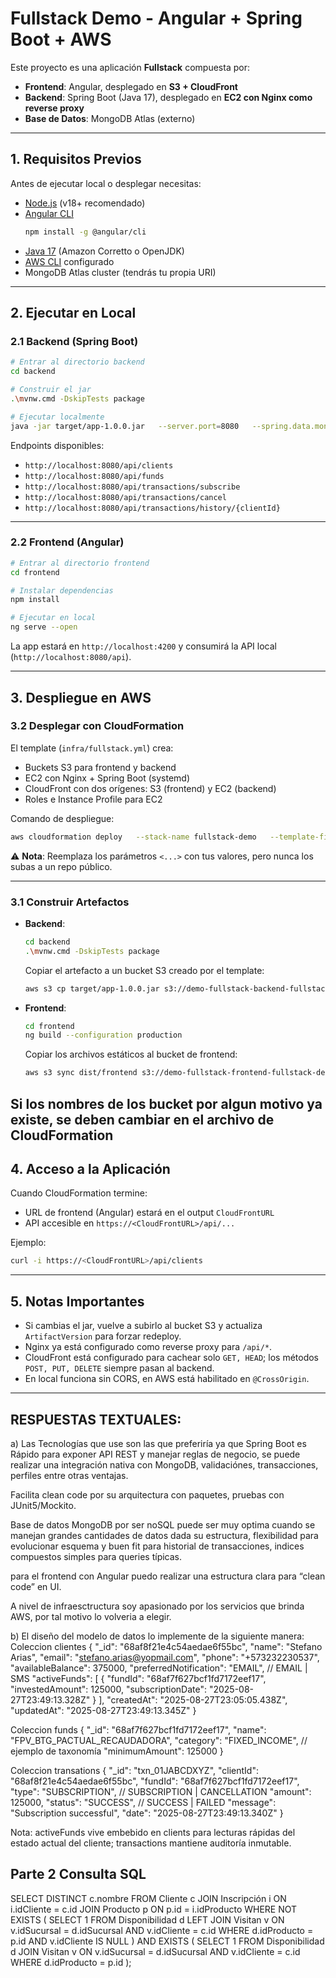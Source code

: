 # Fullstack Demo - Angular + Spring Boot + AWS

Este proyecto es una aplicación **Fullstack** compuesta por:

- **Frontend**: Angular, desplegado en **S3 + CloudFront**
- **Backend**: Spring Boot (Java 17), desplegado en **EC2 con Nginx como reverse proxy**
- **Base de Datos**: MongoDB Atlas (externo)

---

## 1. Requisitos Previos

Antes de ejecutar local o desplegar necesitas:

- [Node.js](https://nodejs.org/) (v18+ recomendado)
- [Angular CLI](https://angular.dev/cli)  
  ```bash
  npm install -g @angular/cli
  ```
- [Java 17](https://adoptium.net/) (Amazon Corretto o OpenJDK)
- [AWS CLI](https://docs.aws.amazon.com/cli/latest/userguide/getting-started-install.html) configurado
- MongoDB Atlas cluster (tendrás tu propia URI)

---

## 2. Ejecutar en Local

### 2.1 Backend (Spring Boot)

```bash
# Entrar al directorio backend
cd backend

# Construir el jar
.\mvnw.cmd -DskipTests package

# Ejecutar localmente
java -jar target/app-1.0.0.jar   --server.port=8080   --spring.data.mongodb.uri="mongodb+srv://<USER>:<PASSWORD>@<CLUSTER>/?retryWrites=true&w=majority"
```

Endpoints disponibles:

- `http://localhost:8080/api/clients`
- `http://localhost:8080/api/funds`
- `http://localhost:8080/api/transactions/subscribe`
- `http://localhost:8080/api/transactions/cancel`
- `http://localhost:8080/api/transactions/history/{clientId}`

---

### 2.2 Frontend (Angular)

```bash
# Entrar al directorio frontend
cd frontend

# Instalar dependencias
npm install

# Ejecutar en local
ng serve --open
```

La app estará en `http://localhost:4200` y consumirá la API local (`http://localhost:8080/api`).

---

## 3. Despliegue en AWS

### 3.2 Desplegar con CloudFormation

El template (`infra/fullstack.yml`) crea:

- Buckets S3 para frontend y backend
- EC2 con Nginx + Spring Boot (systemd)
- CloudFront con dos orígenes: S3 (frontend) y EC2 (backend)
- Roles e Instance Profile para EC2

Comando de despliegue:

```bash
aws cloudformation deploy   --stack-name fullstack-demo   --template-file infra/fullstack.yml   --capabilities CAPABILITY_NAMED_IAM   --parameter-overrides       ProjectName=demo-fullstack       BackendJarS3Key=backend/app-1.0.0.jar       ArtifactVersion=v1       MongoUri="mongodb+srv://<USER>:<PASSWORD>@<CLUSTER>/?retryWrites=true&w=majority"       BackendPort=8080       InstanceType=t3.small       KeyName=<TU-KEY-PAIR>       DefaultVpcId=<VPC-ID>       DefaultSubnetId=<SUBNET-ID>
```

⚠️ **Nota**: Reemplaza los parámetros `<...>` con tus valores, pero nunca los subas a un repo público.

---

### 3.1 Construir Artefactos

- **Backend**:  
  ```bash
  cd backend
  .\mvnw.cmd -DskipTests package
  ```
  Copiar el artefacto a un bucket S3 creado por el template:
  ```bash
  aws s3 cp target/app-1.0.0.jar s3://demo-fullstack-backend-fullstack-demo/backend/app-1.0.0.jar
  ```

- **Frontend**:  
  ```bash
  cd frontend
  ng build --configuration production
  ```
  Copiar los archivos estáticos al bucket de frontend:
  ```bash
  aws s3 sync dist/frontend s3://demo-fullstack-frontend-fullstack-demo/
  ```
Si los nombres de los bucket por algun motivo ya existe, se deben cambiar en el archivo de CloudFormation
---

## 4. Acceso a la Aplicación

Cuando CloudFormation termine:

- URL de frontend (Angular) estará en el output `CloudFrontURL`
- API accesible en `https://<CloudFrontURL>/api/...`

Ejemplo:

```bash
curl -i https://<CloudFrontURL>/api/clients
```

---

## 5. Notas Importantes

- Si cambias el jar, vuelve a subirlo al bucket S3 y actualiza `ArtifactVersion` para forzar redeploy.
- Nginx ya está configurado como reverse proxy para `/api/*`.
- CloudFront está configurado para cachear solo `GET, HEAD`; los métodos `POST, PUT, DELETE` siempre pasan al backend.
- En local funciona sin CORS, en AWS está habilitado en `@CrossOrigin`.

---


## RESPUESTAS TEXTUALES:
a) Las Tecnologías que use son las que preferiría ya que Spring Boot es Rápido para exponer API REST y manejar reglas de negocio,
se puede realizar una integración nativa con MongoDB, validaciónes, transacciones, perfiles entre otras ventajas.

Facilita clean code por su arquitectura con paquetes, pruebas con JUnit5/Mockito.

Base de datos MongoDB por ser noSQL puede ser muy optima cuando se manejan grandes cantidades de datos dada su estructura,
flexibilidad para evolucionar esquema y buen fit para historial de transacciones, indices compuestos simples para queries típicas.

para el frontend con Angular puedo realizar una estructura clara para “clean code” en UI.

A nivel de infraesctructura soy apasionado por los servicios que brinda AWS, por tal motivo lo volveria a elegir.

b) El diseño del modelo de datos lo implemente de la siguiente manera:
Coleccion clientes
{
  "_id": "68af8f21e4c54aedae6f55bc",
  "name": "Stefano Arias",
  "email": "stefano.arias@yopmail.com",
  "phone": "+573232230537",
  "availableBalance": 375000,
  "preferredNotification": "EMAIL",      // EMAIL | SMS
  "activeFunds": [
    {
      "fundId": "68af7f627bcf1fd7172eef17",
      "investedAmount": 125000,
      "subscriptionDate": "2025-08-27T23:49:13.328Z"
    }
  ],
  "createdAt": "2025-08-27T23:05:05.438Z",
  "updatedAt": "2025-08-27T23:49:13.345Z"
}

Coleccion funds
{
  "_id": "68af7f627bcf1fd7172eef17",
  "name": "FPV_BTG_PACTUAL_RECAUDADORA",
  "category": "FIXED_INCOME",           // ejemplo de taxonomía
  "minimumAmount": 125000
}


Coleccion transations
{
  "_id": "txn_01JABCDXYZ",
  "clientId": "68af8f21e4c54aedae6f55bc",
  "fundId": "68af7f627bcf1fd7172eef17",
  "type": "SUBSCRIPTION",               // SUBSCRIPTION | CANCELLATION
  "amount": 125000,
  "status": "SUCCESS",                  // SUCCESS | FAILED
  "message": "Subscription successful",
  "date": "2025-08-27T23:49:13.340Z"
}

Nota: activeFunds vive embebido en clients para lecturas rápidas del estado actual del cliente; transactions mantiene auditoría inmutable.


## Parte 2 Consulta SQL

SELECT DISTINCT c.nombre
FROM Cliente c
JOIN Inscripción i   ON i.idCliente = c.id
JOIN Producto    p   ON p.id = i.idProducto
WHERE NOT EXISTS (
  SELECT 1
  FROM Disponibilidad d
  LEFT JOIN Visitan v
    ON v.idSucursal = d.idSucursal
   AND v.idCliente  = c.id
  WHERE d.idProducto = p.id
    AND v.idCliente IS NULL
)
AND EXISTS ( 
  SELECT 1
  FROM Disponibilidad d
  JOIN Visitan v
    ON v.idSucursal = d.idSucursal
   AND v.idCliente  = c.id
  WHERE d.idProducto = p.id
);

